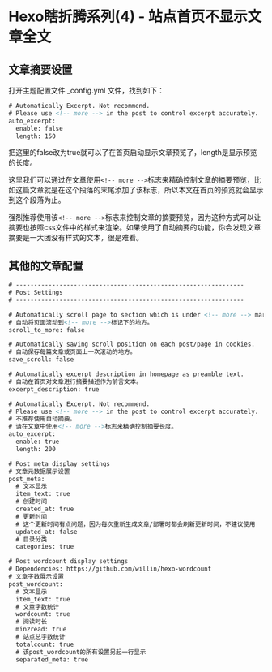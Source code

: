 # Hexo瞎折腾系列(4) - 站点首页不显示文章全文

## 文章摘要设置

打开主题配置文件 _config.yml 文件，找到如下：

```html
# Automatically Excerpt. Not recommend.
# Please use <!-- more --> in the post to control excerpt accurately.
auto_excerpt:
  enable: false
  length: 150
```

把这里的false改为true就可以了在首页启动显示文章预览了，length是显示预览的长度。

这里我们可以通过在文章使用`<!-- more -->`标志来精确控制文章的摘要预览，比如这篇文章就是在这个段落的末尾添加了该标志，所以本文在首页的预览就会显示到这个段落为止。
<!--more-->

强烈推荐使用该`<!-- more -->`标志来控制文章的摘要预览，因为这种方式可以让摘要也按照css文件中的样式来渲染。如果使用了自动摘要的功能，你会发现文章摘要是一大团没有样式的文本，很是难看。

## 其他的文章配置

```html
# ---------------------------------------------------------------
# Post Settings
# ---------------------------------------------------------------

# Automatically scroll page to section which is under <!-- more --> mark.
# 自动将页面滚动到<!-- more -->标记下的地方。
scroll_to_more: false

# Automatically saving scroll position on each post/page in cookies.
# 自动保存每篇文章或页面上一次滚动的地方。
save_scroll: false

# Automatically excerpt description in homepage as preamble text.
# 自动在首页对文章进行摘要描述作为前言文本。
excerpt_description: true

# Automatically Excerpt. Not recommend.
# Please use <!-- more --> in the post to control excerpt accurately.
# 不推荐使用自动摘要。
# 请在文章中使用<!-- more -->标志来精确控制摘要长度。
auto_excerpt:
  enable: true
  length: 200

# Post meta display settings
# 文章元数据展示设置
post_meta:
  # 文本显示
  item_text: true
  # 创建时间
  created_at: true
  # 更新时间
  # 这个更新时间有点问题，因为每次重新生成文章/部署时都会刷新更新时间，不建议使用
  updated_at: false
  # 目录分类
  categories: true

# Post wordcount display settings
# Dependencies: https://github.com/willin/hexo-wordcount
# 文章字数展示设置
post_wordcount:
  # 文本显示
  item_text: true
  # 文章字数统计
  wordcount: true
  # 阅读时长
  min2read: true
  # 站点总字数统计
  totalcount: true
  # 该post_wordcount的所有设置另起一行显示
  separated_meta: true
```

